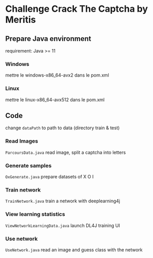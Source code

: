 # Challenge Crack The Captcha by Meritis

## Prepare Java environment

requirement: Java >= 11

### Windows

mettre le <classifier>windows-x86_64-avx2</classifier> dans le pom.xml

### Linux 

mettre le <classifier>linux-x86_64-avx512</classifier> dans le pom.xml


## Code

change ` dataPath ` to path to data (directory train & test)

### Read Images
`ParcoursData.java` read image, split a captcha into letters

### Generate samples
`OxGenerate.java` prepare datasets of X O I

### Train network
`TrainNetwork.java` train a network with deeplearning4j

### View learning statistics
`ViewNetworkLearningData.java` launch DL4J training UI

### Use network
`UseNetwork.java` read an image and guess class with the network
